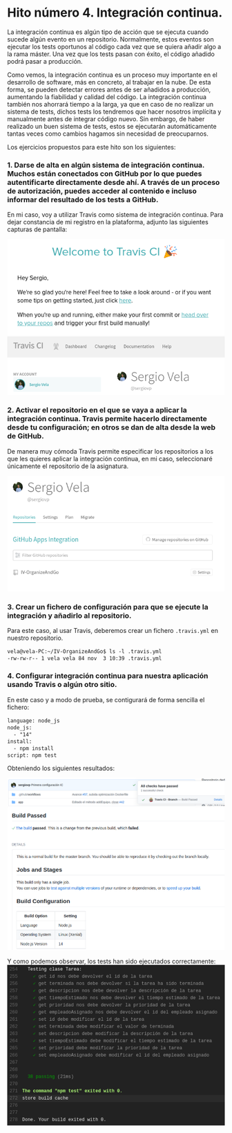 # Hito número 4. Integración continua.

La integración continua es algún tipo de acción que se ejecuta cuando sucede algún evento en un repositorio. Normalmente, estos eventos son ejecutar los tests oportunos al código cada vez que se quiera añadir algo a la rama máster. Una vez que los tests pasan con éxito, el código añadido podrá pasar a producción.

Como vemos, la integración continua es un proceso muy importante en el desarrollo de software, más en concreto, al trabajar en la nube. De esta forma, se pueden detectar errores antes de ser añadidos a producción, aumentando la fiabilidad y calidad del código. La integración continua también nos ahorrará tiempo a la larga, ya que en caso de no realizar un sistema de tests, dichos tests los tendremos que hacer nosotros implícita y manualmente antes de integrar código nuevo. Sin embargo, de haber realizado un buen sistema de tests, estos se ejecutarán automáticamente tantas veces como cambios hagamos sin necesidad de preocuparnos.

Los ejercicios propuestos para este hito son los siguientes:

### 1. Darse de alta en algún sistema de integración continua. Muchos están conectados con GitHub por lo que puedes autentificarte directamente desde ahí. A través de un proceso de autorización, puedes acceder al contenido e incluso informar del resultado de los tests a GitHub.

En mi caso, voy a utilizar Travis como sistema de integración continua. Para dejar constancia de mi registro en la plataforma, adjunto las siguientes capturas de pantalla:

![captura_travis1](https://github.com/sergiovp/IV-Ejercicios/blob/main/Sesiones/images/travis1.png)
![captura_travis2](https://github.com/sergiovp/IV-Ejercicios/blob/main/Sesiones/images/travis2.png)

### 2. Activar el repositorio en el que se vaya a aplicar la integración continua. Travis permite hacerlo directamente desde tu configuración; en otros se dan de alta desde la web de GitHub.

De manera muy cómoda Travis permite especificar los repositorios a los que les quieres aplicar la integración continua, en mi caso, seleccionaré únicamente el repositorio de la asignatura.

![captura_travis3](https://github.com/sergiovp/IV-Ejercicios/blob/main/Sesiones/images/travis3.png)

### 3. Crear un fichero de configuración para que se ejecute la integración y añadirlo al repositorio.

Para este caso, al usar Travis, deberemos crear un fichero `.travis.yml` en nuestro repositorio.

~~~
vela@vela-PC:~/IV-OrganizeAndGo$ ls -l .travis.yml 
-rw-rw-r-- 1 vela vela 84 nov  3 10:39 .travis.yml
~~~

### 4. Configurar integración continua para nuestra aplicación usando Travis o algún otro sitio.

En este caso y a modo de prueba, se contigurará de forma sencilla el fichero:
~~~
language: node_js
node_js:
  - "14"
install:
  - npm install
script: npm test
~~~

Obteniendo los siguientes resultados:

![captura_travis4](https://github.com/sergiovp/IV-Ejercicios/blob/main/Sesiones/images/travis4.png)
![captura_travis5](https://github.com/sergiovp/IV-Ejercicios/blob/main/Sesiones/images/travis5.png)

Y como podemos observar, los tests han sido ejecutados correctamente:
![captura_travis6](https://github.com/sergiovp/IV-Ejercicios/blob/main/Sesiones/images/travis6.png)

